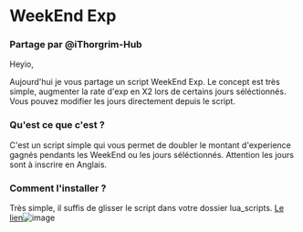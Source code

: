 # WeekEnd Exp

### Partage par @iThorgrim-Hub

Heyio,

Aujourd'hui je vous partage un script WeekEnd Exp.
Le concept est très simple, augmenter la rate d'exp en X2 lors de certains jours séléctionnés.
Vous pouvez modifier les jours directement depuis le script.

### Qu'est ce que c'est ?

C'est un script simple qui vous permet de doubler le montant d'experience gagnés pendants les WeekEnd ou les jours séléctionnés.
Attention les jours sont à inscrire en Anglais.

### Comment l'installer ?

Très simple, il suffis de glisser le script dans votre dossier lua_scripts.
[Le lien](https://github.com/iThorgrim-Hub/lua-weekend-xp)![image](https://user-images.githubusercontent.com/65762554/82668974-dabbd300-9c3a-11ea-8eb4-9106002ca77f.png)

